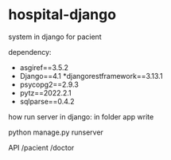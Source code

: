 # hospital-django
system in django for pacient 

dependency:

* asgiref==3.5.2
* Django==4.1
*djangorestframework==3.13.1
* psycopg2==2.9.3
* pytz==2022.2.1
* sqlparse==0.4.2

how run server in django:
in folder app
write

python manage.py runserver


API
/pacient
/doctor
